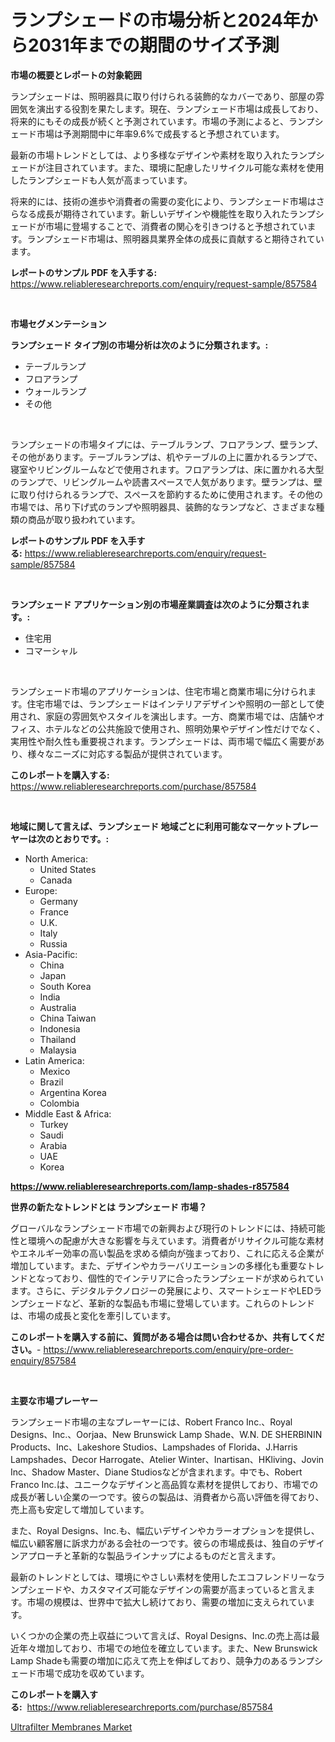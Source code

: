 <p><h1>ランプシェードの市場分析と2024年から2031年までの期間のサイズ予測</h1></p><p><strong>市場の概要とレポートの対象範囲</strong></p>
<p><p>ランプシェードは、照明器具に取り付けられる装飾的なカバーであり、部屋の雰囲気を演出する役割を果たします。現在、ランプシェード市場は成長しており、将来的にもその成長が続くと予測されています。市場の予測によると、ランプシェード市場は予測期間中に年率9.6%で成長すると予想されています。</p><p>最新の市場トレンドとしては、より多様なデザインや素材を取り入れたランプシェードが注目されています。また、環境に配慮したリサイクル可能な素材を使用したランプシェードも人気が高まっています。</p><p>将来的には、技術の進歩や消費者の需要の変化により、ランプシェード市場はさらなる成長が期待されています。新しいデザインや機能性を取り入れたランプシェードが市場に登場することで、消費者の関心を引きつけると予想されています。ランプシェード市場は、照明器具業界全体の成長に貢献すると期待されています。</p></p>
<p><strong>レポートのサンプル PDF を入手する:</strong> <a href="https://www.reliableresearchreports.com/enquiry/request-sample/857584">https://www.reliableresearchreports.com/enquiry/request-sample/857584</a></p>
<p>&nbsp;</p>
<p><strong>市場セグメンテーション</strong></p>
<p><strong>ランプシェード タイプ別の市場分析は次のように分類されます。:</strong></p>
<p><ul><li>テーブルランプ</li><li>フロアランプ</li><li>ウォールランプ</li><li>その他</li></ul></p>
<p>&nbsp;</p>
<p><p>ランプシェードの市場タイプには、テーブルランプ、フロアランプ、壁ランプ、その他があります。テーブルランプは、机やテーブルの上に置かれるランプで、寝室やリビングルームなどで使用されます。フロアランプは、床に置かれる大型のランプで、リビングルームや読書スペースで人気があります。壁ランプは、壁に取り付けられるランプで、スペースを節約するために使用されます。その他の市場では、吊り下げ式のランプや照明器具、装飾的なランプなど、さまざまな種類の商品が取り扱われています。</p></p>
<p><strong>レポートのサンプル PDF を入手する:</strong>&nbsp;<a href="https://www.reliableresearchreports.com/enquiry/request-sample/857584">https://www.reliableresearchreports.com/enquiry/request-sample/857584</a></p>
<p>&nbsp;</p>
<p><strong> ランプシェード アプリケーション別の市場産業調査は次のように分類されます。:</strong></p>
<p><ul><li>住宅用</li><li>コマーシャル</li></ul></p>
<p>&nbsp;</p>
<p><p>ランプシェード市場のアプリケーションは、住宅市場と商業市場に分けられます。住宅市場では、ランプシェードはインテリアデザインや照明の一部として使用され、家庭の雰囲気やスタイルを演出します。一方、商業市場では、店舗やオフィス、ホテルなどの公共施設で使用され、照明効果やデザイン性だけでなく、実用性や耐久性も重要視されます。ランプシェードは、両市場で幅広く需要があり、様々なニーズに対応する製品が提供されています。</p></p>
<p><strong>このレポートを購入する:</strong>&nbsp; <a href="https://www.reliableresearchreports.com/purchase/857584">https://www.reliableresearchreports.com/purchase/857584</a></p>
<p>&nbsp;</p>
<p><strong>地域に関して言えば、ランプシェード 地域ごとに利用可能なマーケットプレーヤーは次のとおりです。:</strong></p>
<p><ul>
    <li>
        North America:
        <ul>
            <li>United States</li>
            <li>Canada</li>
        </ul>
    </li>
    <li>
        Europe:
        <ul>
            <li>Germany</li>
            <li>France</li>
            <li>U.K.</li>
            <li>Italy</li>
            <li>Russia</li>
        </ul>
    </li>
    <li>
        Asia-Pacific:
        <ul>
            <li>China</li>
            <li>Japan</li>
            <li>South Korea</li>
            <li>India</li>
            <li>Australia</li>
            <li>China Taiwan</li>
            <li>Indonesia</li>
            <li>Thailand</li>
            <li>Malaysia</li>
        </ul>
    </li>
    <li>
        Latin America:
        <ul>
            <li>Mexico</li>
            <li>Brazil</li>
            <li>Argentina Korea</li>
            <li>Colombia</li>
        </ul>
    </li>
    <li>
        Middle East & Africa:
        <ul>
            <li>Turkey</li>
            <li>Saudi</li>
            <li>Arabia</li>
            <li>UAE</li>
            <li>Korea</li>
        </ul>
    </li>
    </ul></p>
<p><strong><a href="https://www.reliableresearchreports.com/lamp-shades-r857584">https://www.reliableresearchreports.com/lamp-shades-r857584</a></strong>&nbsp;</p>
<p><strong>世界の新たなトレンドとは ランプシェード 市場？</strong></p>
<p><p>グローバルなランプシェード市場での新興および現行のトレンドには、持続可能性と環境への配慮が大きな影響を与えています。消費者がリサイクル可能な素材やエネルギー効率の高い製品を求める傾向が強まっており、これに応える企業が増加しています。また、デザインやカラーバリエーションの多様化も重要なトレンドとなっており、個性的でインテリアに合ったランプシェードが求められています。さらに、デジタルテクノロジーの発展により、スマートシェードやLEDランプシェードなど、革新的な製品も市場に登場しています。これらのトレンドは、市場の成長と変化を牽引しています。</p></p>
<p><strong>このレポートを購入する前に、質問がある場合は問い合わせるか、共有してください。</strong>- <a href="https://www.reliableresearchreports.com/enquiry/pre-order-enquiry/857584">https://www.reliableresearchreports.com/enquiry/pre-order-enquiry/857584</a></p>
<p>&nbsp;</p>
<p><strong>主要な市場プレーヤー</strong></p>
<p><p>ランプシェード市場の主なプレーヤーには、Robert Franco Inc.、Royal Designs、Inc.、Oorjaa、New Brunswick Lamp Shade、W.N. DE SHERBININ Products、Inc、Lakeshore Studios、Lampshades of Florida、J.Harris Lampshades、Decor Harrogate、Atelier Winter、Inartisan、HKliving、Jovin Inc、Shadow Master、Diane Studiosなどが含まれます。中でも、Robert Franco Inc.は、ユニークなデザインと高品質な素材を提供しており、市場での成長が著しい企業の一つです。彼らの製品は、消費者から高い評価を得ており、売上高も安定して増加しています。</p><p>また、Royal Designs、Inc.も、幅広いデザインやカラーオプションを提供し、幅広い顧客層に訴求力がある会社の一つです。彼らの市場成長は、独自のデザインアプローチと革新的な製品ラインナップによるものだと言えます。</p><p>最新のトレンドとしては、環境にやさしい素材を使用したエコフレンドリーなランプシェードや、カスタマイズ可能なデザインの需要が高まっていると言えます。市場の規模は、世界中で拡大し続けており、需要の増加に支えられています。</p><p>いくつかの企業の売上収益について言えば、Royal Designs、Inc.の売上高は最近年々増加しており、市場での地位を確立しています。また、New Brunswick Lamp Shadeも需要の増加に応えて売上を伸ばしており、競争力のあるランプシェード市場で成功を収めています。</p></p>
<p><strong>このレポートを購入する:</strong>&nbsp;&nbsp;<a href="https://www.reliableresearchreports.com/purchase/857584">https://www.reliableresearchreports.com/purchase/857584</a></p>
<p><p><a href="https://copper-carbon-84f.notion.site/Ultrafilter-Membranes-Market-Provides-Detailed-Segmentation-of-this-Market-based-on-Type-Applicatio-dd0658688f6b447eab7b897221a52463">Ultrafilter Membranes Market</a></p></p>
